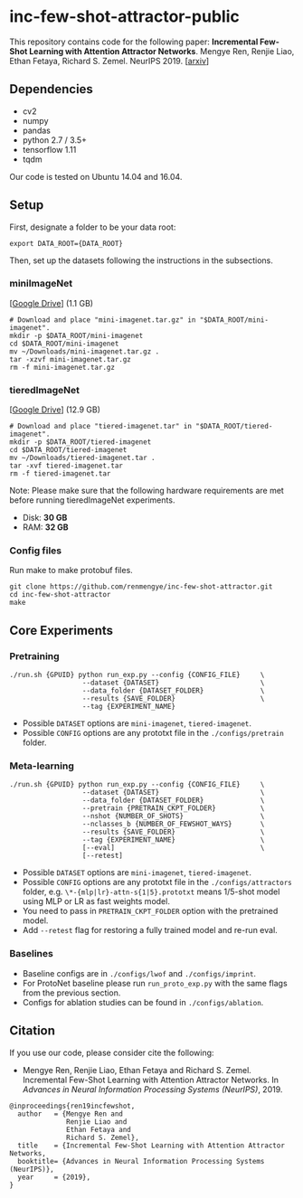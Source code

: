 # inc-few-shot-attractor-public

This repository contains code for the following paper:
**Incremental Few-Shot Learning with Attention Attractor Networks**. Mengye Ren, Renjie Liao, Ethan Fetaya, Richard S. Zemel. NeurIPS 2019. [[arxiv](https://arxiv.org/abs/1810.07218)]

## Dependencies
* cv2
* numpy
* pandas
* python 2.7 / 3.5+
* tensorflow 1.11
* tqdm

Our code is tested on Ubuntu 14.04 and 16.04.

## Setup
First, designate a folder to be your data root:
```
export DATA_ROOT={DATA_ROOT}
```

Then, set up the datasets following the instructions in the subsections.

### miniImageNet
[[Google Drive](https://drive.google.com/open?id=16V_ZlkW4SsnNDtnGmaBRq2OoPmUOc5mY)]  (1.1 GB)
```
# Download and place "mini-imagenet.tar.gz" in "$DATA_ROOT/mini-imagenet".
mkdir -p $DATA_ROOT/mini-imagenet
cd $DATA_ROOT/mini-imagenet
mv ~/Downloads/mini-imagenet.tar.gz .
tar -xzvf mini-imagenet.tar.gz
rm -f mini-imagenet.tar.gz
```

### tieredImageNet
[[Google Drive](https://drive.google.com/open?id=1hqVbS2nhHXa51R9_aB6QDXeC0P2LQG_u)]  (12.9 GB)
```
# Download and place "tiered-imagenet.tar" in "$DATA_ROOT/tiered-imagenet".
mkdir -p $DATA_ROOT/tiered-imagenet
cd $DATA_ROOT/tiered-imagenet
mv ~/Downloads/tiered-imagenet.tar .
tar -xvf tiered-imagenet.tar
rm -f tiered-imagenet.tar
```
Note: Please make sure that the following hardware requirements are met before
running tieredImageNet experiments.
* Disk: **30 GB**
* RAM: **32 GB**

### Config files
Run make to make protobuf files.
```
git clone https://github.com/renmengye/inc-few-shot-attractor.git
cd inc-few-shot-attractor
make
```

## Core Experiments

### Pretraining
```
./run.sh {GPUID} python run_exp.py --config {CONFIG_FILE}     \
                  --dataset {DATASET}                         \
                  --data_folder {DATASET_FOLDER}              \
                  --results {SAVE_FOLDER}                     \
                  --tag {EXPERIMENT_NAME}
```
* Possible `DATASET` options are `mini-imagenet`, `tiered-imagenet`.
* Possible `CONFIG` options are any prototxt file in the `./configs/pretrain`
  folder.

### Meta-learning
```
./run.sh {GPUID} python run_exp.py --config {CONFIG_FILE}     \
                  --dataset {DATASET}                         \
                  --data_folder {DATASET_FOLDER}              \
                  --pretrain {PRETRAIN_CKPT_FOLDER}           \
                  --nshot {NUMBER_OF_SHOTS}                   \
                  --nclasses_b {NUMBER_OF_FEWSHOT_WAYS}       \
                  --results {SAVE_FOLDER}                     \
                  --tag {EXPERIMENT_NAME}                     \
                  [--eval]                                    \
                  [--retest]
```
* Possible `DATASET` options are `mini-imagenet`, `tiered-imagenet`.
* Possible `CONFIG` options are any prototxt file in the `./configs/attractors`
  folder, e.g. `\*-{mlp|lr}-attn-s{1|5}.prototxt` means 1/5-shot model using
  MLP or LR as fast weights model.
* You need to pass in `PRETRAIN_CKPT_FOLDER` option with the pretrained model.
* Add `--retest` flag for restoring a fully trained model and re-run eval.

### Baselines
* Baseline configs are in `./configs/lwof` and `./configs/imprint`.
* For ProtoNet baseline please run `run_proto_exp.py` with the same flags from
  the previous section.
* Configs for ablation studies can be found in `./configs/ablation`.

## Citation
If you use our code, please consider cite the following:
* Mengye Ren, Renjie Liao, Ethan Fetaya and Richard S. Zemel.
Incremental Few-Shot Learning with Attention Attractor Networks.
In *Advances in Neural Information Processing Systems (NeurIPS)*, 2019.

```
@inproceedings{ren19incfewshot,
  author   = {Mengye Ren and
              Renjie Liao and
              Ethan Fetaya and
              Richard S. Zemel},
  title    = {Incremental Few-Shot Learning with Attention Attractor Networks,
  booktitle= {Advances in Neural Information Processing Systems (NeurIPS)},
  year     = {2019},
}
```
